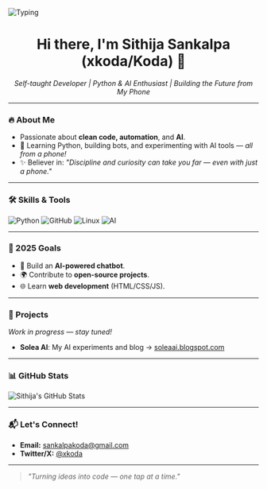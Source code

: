 ![Typing](https://readme-typing-svg.demolab.com/?lines=Hi+there!+I'm+Sithija;Self-taught+Python+Learner;Loves+AI+%7C+Bots+%7C+Clean+Code&center=true&width=500&height=30)

<h1 align="center">Hi there, I'm Sithija Sankalpa (xkoda/Koda) 👋</h1>

<p align="center">
  <em>Self-taught Developer | Python & AI Enthusiast | Building the Future from My Phone</em>
</p>

---

### 🔥 About Me
- Passionate about **clean code, automation**, and **AI**.
- 📱 Learning Python, building bots, and experimenting with AI tools — _all from a phone!_
- ✨ Believer in: _"Discipline and curiosity can take you far — even with just a phone."_

---

### 🛠️ Skills & Tools
![Python](https://img.shields.io/badge/Python-blue?logo=python&logoColor=white)
![GitHub](https://img.shields.io/badge/GitHub-181717?logo=github)
![Linux](https://img.shields.io/badge/Linux-FCC624?logo=linux&logoColor=black)
![AI](https://img.shields.io/badge/AI-FF6F00?logo=OpenAI&logoColor=white)

---

### 🎯 2025 Goals
- 🤖 Build an **AI-powered chatbot**.
- 🌍 Contribute to **open-source projects**.
- 🌐 Learn **web development** (HTML/CSS/JS).

---

### 🚧 Projects
_Work in progress — stay tuned!_

- **Solea AI**: My AI experiments and blog → [soleaai.blogspot.com](https://soleaai.blogspot.com)

---

### 📊 GitHub Stats
![Sithija's GitHub Stats](https://github-readme-stats.vercel.app/api?username=xkoda&show_icons=true&theme=radical)

---

### 📬 Let's Connect!
- **Email:** sankalpakoda@gmail.com  
- **Twitter/X:** [@xkoda](https://twitter.com/xkoda)

---

> _"Turning ideas into code — one tap at a time."_